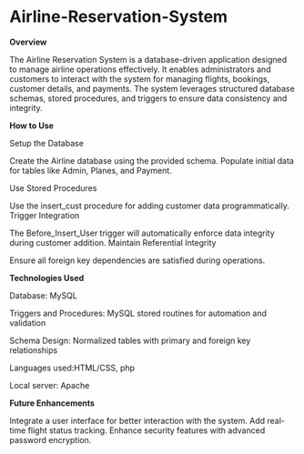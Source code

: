 # Airline-Reservation-System
**Overview**

The Airline Reservation System is a database-driven application designed to manage airline operations effectively. It enables administrators and customers to interact with the system for managing flights, bookings, customer details, and payments. The system leverages structured database schemas, stored procedures, and triggers to ensure data consistency and integrity.

**How to Use**

Setup the Database

Create the Airline database using the provided schema.
Populate initial data for tables like Admin, Planes, and Payment.

Use Stored Procedures

Use the insert_cust procedure for adding customer data programmatically.
Trigger Integration

The Before_Insert_User trigger will automatically enforce data integrity during customer addition.
Maintain Referential Integrity

Ensure all foreign key dependencies are satisfied during operations.

**Technologies Used**

Database: MySQL

Triggers and Procedures: MySQL stored routines for automation and validation

Schema Design: Normalized tables with primary and foreign key relationships

Languages used:HTML/CSS, php

Local server: Apache

**Future Enhancements**

Integrate a user interface for better interaction with the system.
Add real-time flight status tracking.
Enhance security features with advanced password encryption.
